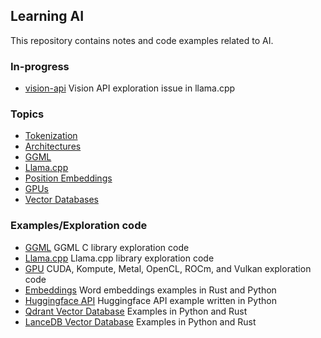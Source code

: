 ## Learning AI
This repository contains notes and code examples related to AI.

### In-progress

* [vision-api](./notes/llama.cpp/vision-model-issue.md) Vision API exploration issue in llama.cpp

### Topics

* [Tokenization](./notes/tokenization/README.md)
* [Architectures](./notes/architectures/README.md)
* [GGML](./notes/ggml.md)
* [Llama.cpp](./notes/llama.md)
* [Position Embeddings](./notes/position-embeddings)
* [GPUs](./gpu/README.md)
* [Vector Databases](./notes/vector-databases.md)

### Examples/Exploration code

* [GGML](./fundamentals/ggml) GGML C library exploration code
* [Llama.cpp](fundamentals/llama.cpp) Llama.cpp library exploration code
* [GPU](gpu/README.md) CUDA, Kompute, Metal, OpenCL, ROCm, and Vulkan exploration code
* [Embeddings](./embeddings) Word embeddings examples in Rust and Python
* [Huggingface API](./hugging-face/python) Huggingface API example written in Python
* [Qdrant Vector Database](./vector-databases/qdrant) Examples in Python and Rust
* [LanceDB Vector Database](./vector-databases/lancedb) Examples in Python and Rust
